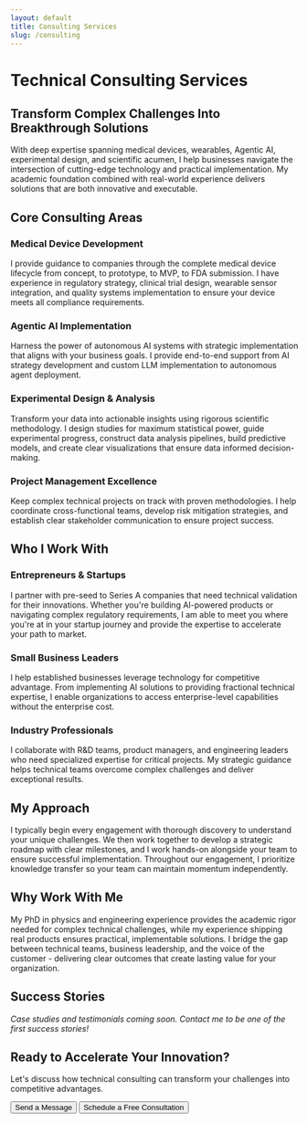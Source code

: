 ```yaml
---
layout: default
title: Consulting Services
slug: /consulting
---
```


# Technical Consulting Services

## Transform Complex Challenges Into Breakthrough Solutions

With deep expertise spanning medical devices, wearables, Agentic AI, experimental design, and scientific acumen, I help businesses navigate the intersection of cutting-edge technology and practical implementation. My academic foundation combined with real-world experience delivers solutions that are both innovative and executable.

## Core Consulting Areas

### Medical Device Development
I provide guidance to companies through the complete medical device lifecycle from concept, to prototype, to MVP, to FDA submission. I have experience in regulatory strategy, clinical trial design, wearable sensor integration, and quality systems implementation to ensure your device meets all compliance requirements.

### Agentic AI Implementation
Harness the power of autonomous AI systems with strategic implementation that aligns with your business goals. I provide end-to-end support from AI strategy development and custom LLM implementation to autonomous agent deployment.

### Experimental Design & Analysis
Transform your data into actionable insights using rigorous scientific methodology. I design studies for maximum statistical power, guide experimental progress, construct data analysis pipelines, build predictive models, and create clear visualizations that ensure data informed decision-making.

### Project Management Excellence
Keep complex technical projects on track with proven methodologies. I help coordinate cross-functional teams, develop risk mitigation strategies, and establish clear stakeholder communication to ensure project success.

## Who I Work With

### Entrepreneurs & Startups
I partner with pre-seed to Series A companies that need technical validation for their innovations. Whether you're building AI-powered products or navigating complex regulatory requirements, I am able to meet you where you're at in your startup journey and provide the expertise to accelerate your path to market.

### Small Business Leaders
I help established businesses leverage technology for competitive advantage. From implementing AI solutions to providing fractional technical expertise, I enable organizations to access enterprise-level capabilities without the enterprise cost.

### Industry Professionals
I collaborate with R&D teams, product managers, and engineering leaders who need specialized expertise for critical projects. My strategic guidance helps technical teams overcome complex challenges and deliver exceptional results.

## My Approach

I typically begin every engagement with thorough discovery to understand your unique challenges. We then work together to develop a strategic roadmap with clear milestones, and I work hands-on alongside your team to ensure successful implementation. Throughout our engagement, I prioritize knowledge transfer so your team can maintain momentum independently.

## Why Work With Me

My PhD in physics and engineering experience provides the academic rigor needed for complex technical challenges, while my experience shipping real products ensures practical, implementable solutions. I bridge the gap between technical teams, business leadership, and the voice of the customer - delivering clear outcomes that create lasting value for your organization.

## Success Stories

<div class="testimonial-placeholder">
  <p><em>Case studies and testimonials coming soon. Contact me to be one of the first success stories!</em></p>
</div>

## Ready to Accelerate Your Innovation?

Let's discuss how technical consulting can transform your challenges into competitive advantages.

<div class="cta-section">
  <button class="btn btn-secondary" onclick="openContactModal()">Send a Message</button>
  <button class="btn btn-schedule" data-cal-link="jhclarke/consultation" data-cal-namespace="consultation" data-cal-config='{"layout":"month_view"}'>Schedule a Free Consultation</button>
</div>


<!-- SEO Meta Tags -->
<meta name="description" content="Expert technical consulting in medical devices, wearables, AI implementation, and experimental design. Transform complex challenges into breakthrough solutions with PhD-level expertise.">
<meta name="keywords" content="technical consulting, medical device consulting, AI implementation, experimental design, wearables consulting, project management, startup advisor">
<meta property="og:title" content="Technical Consulting Services | James Clarke">
<meta property="og:description" content="Expert guidance in medical devices, AI systems, and experimental design. Academic rigor meets business pragmatism.">
<meta property="og:type" content="website">
<meta property="og:url" content="https://www.jhclarke.com/consulting">
